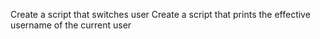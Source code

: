 Create a script that switches user
Create a script that prints the effective username of the current user
